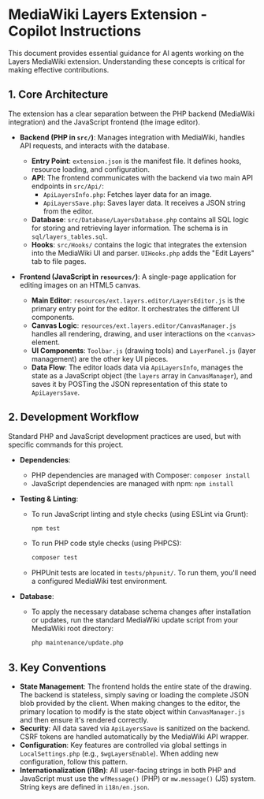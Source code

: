 # MediaWiki Layers Extension - Copilot Instructions

This document provides essential guidance for AI agents working on the Layers MediaWiki extension. Understanding these concepts is critical for making effective contributions.

## 1. Core Architecture

The extension has a clear separation between the PHP backend (MediaWiki integration) and the JavaScript frontend (the image editor).

- **Backend (PHP in `src/`)**: Manages integration with MediaWiki, handles API requests, and interacts with the database.
  - **Entry Point**: `extension.json` is the manifest file. It defines hooks, resource loading, and configuration.
  - **API**: The frontend communicates with the backend via two main API endpoints in `src/Api/`:
    - `ApiLayersInfo.php`: Fetches layer data for an image.
    - `ApiLayersSave.php`: Saves layer data. It receives a JSON string from the editor.
  - **Database**: `src/Database/LayersDatabase.php` contains all SQL logic for storing and retrieving layer information. The schema is in `sql/layers_tables.sql`.
  - **Hooks**: `src/Hooks/` contains the logic that integrates the extension into the MediaWiki UI and parser. `UIHooks.php` adds the "Edit Layers" tab to file pages.

- **Frontend (JavaScript in `resources/`)**: A single-page application for editing images on an HTML5 canvas.
  - **Main Editor**: `resources/ext.layers.editor/LayersEditor.js` is the primary entry point for the editor. It orchestrates the different UI components.
  - **Canvas Logic**: `resources/ext.layers.editor/CanvasManager.js` handles all rendering, drawing, and user interactions on the `<canvas>` element.
  - **UI Components**: `Toolbar.js` (drawing tools) and `LayerPanel.js` (layer management) are the other key UI pieces.
  - **Data Flow**: The editor loads data via `ApiLayersInfo`, manages the state as a JavaScript object (the `layers` array in `CanvasManager`), and saves it by POSTing the JSON representation of this state to `ApiLayersSave`.

## 2. Development Workflow

Standard PHP and JavaScript development practices are used, but with specific commands for this project.

- **Dependencies**:
  - PHP dependencies are managed with Composer: `composer install`
  - JavaScript dependencies are managed with npm: `npm install`

- **Testing & Linting**:
  - To run JavaScript linting and style checks (using ESLint via Grunt):
    ```bash
    npm test
    ```
  - To run PHP code style checks (using PHPCS):
    ```bash
    composer test
    ```
  - PHPUnit tests are located in `tests/phpunit/`. To run them, you'll need a configured MediaWiki test environment.

- **Database**:
  - To apply the necessary database schema changes after installation or updates, run the standard MediaWiki update script from your MediaWiki root directory:
    ```bash
    php maintenance/update.php
    ```

## 3. Key Conventions

- **State Management**: The frontend holds the entire state of the drawing. The backend is stateless, simply saving or loading the complete JSON blob provided by the client. When making changes to the editor, the primary location to modify is the state object within `CanvasManager.js` and then ensure it's rendered correctly.
- **Security**: All data saved via `ApiLayersSave` is sanitized on the backend. CSRF tokens are handled automatically by the MediaWiki API wrapper.
- **Configuration**: Key features are controlled via global settings in `LocalSettings.php` (e.g., `$wgLayersEnable`). When adding new configuration, follow this pattern.
- **Internationalization (i18n)**: All user-facing strings in both PHP and JavaScript must use the `wfMessage()` (PHP) or `mw.message()` (JS) system. String keys are defined in `i18n/en.json`.
